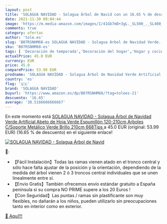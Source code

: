 ```yaml
---
layout: post
title: 'SOLAGUA NAVIDAD - Solagua Árbol de Navid con un 16.65 % de descuento'
date: 2021-11-30 09:04:44
image: 'https://m.media-amazon.com/images/I/41Gb7mD+3gL._SL500_._SL400_.jpg'
comments: true
category: ofertas
author: 'tole.es'
slug: 'B07RSNHM68-es SOLAGUA NAVIDAD - Solagua Árbol de Navidad Verde...'
sku: 'B07RSNHM68-es'
tags: [ 'Decoración de temporada','Decoración del hogar','Hogar y cocina','navidad','solagua navidad','Árboles de navidad', ]
actualPrice: 45.0 EUR
currency: EUR
price: 45.0
comparePrice: 53.99 EUR
prodname: 'SOLAGUA NAVIDAD - Solagua Árbol de Navidad Verde Artificial Abeto de Hoja Verde Espumillón 120-210cm Arboles C/Soporte Metálico  Verde Brillo  210cm 668Tips '
country: 'es'
flag: '🇪🇸'
brand: 'SOLAGUA NAVIDAD'
buyurl: 'https://www.amazon.es/dp/B07RSNHM68/?tag=tolees-21'
descuento: '16.65'
average: '38.5166666666667'
---
```


En este momento está [SOLAGUA NAVIDAD - Solagua Árbol de Navidad Verde Artificial Abeto de Hoja Verde Espumillón 120-210cm Arboles C/Soporte Metálico  Verde Brillo  210cm 668Tips ](https://www.amazon.es/dp/B07RSNHM68/?tag=tolees-21) a 45.0 EUR (original: 53.99 EUR) (16.65 %  de descuento) en el siguiente enlace!

[![SOLAGUA NAVIDAD - Solagua Árbol de Navid](https://m.media-amazon.com/images/I/41Gb7mD+3gL._SL500_._SL400_.jpg)](https://www.amazon.es/dp/B07RSNHM68/?tag=tolees-21)

🔎:

- 【Fácil Instalación】Todas las ramas vienen atado en el tronco central y sólo hace falta ajustar de la posición y la orientación, dependiendo de la medida del árbol vienen 2 ó 3 troncos central individuales que se unen linealmente entre sí.
- 【Envio Gratis】También ofrecemos envío estándar gratuito a España península si su compra NO PRIME supere a los 20 Euros !
- 【Con Seguridad】Las puntas / ramas sin plastificante son muy flexibles, no dañarán a los niños, pueden utilizarlo sin preocupaciones tanto en interior como en exterior.

[🛒 Aquí!!!](https://www.amazon.es/dp/B07RSNHM68/?tag=tolees-21)
